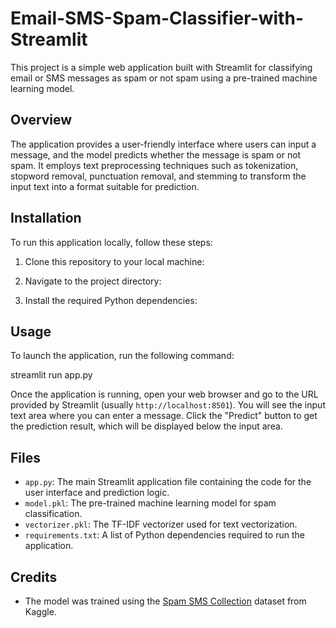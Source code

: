 # Email-SMS-Spam-Classifier-with-Streamlit

This project is a simple web application built with Streamlit for classifying email or SMS messages as spam or not spam using a pre-trained machine learning model.

## Overview

The application provides a user-friendly interface where users can input a message, and the model predicts whether the message is spam or not spam. It employs text preprocessing techniques such as tokenization, stopword removal, punctuation removal, and stemming to transform the input text into a format suitable for prediction.

## Installation

To run this application locally, follow these steps:

1. Clone this repository to your local machine:

2. Navigate to the project directory:

3. Install the required Python dependencies:


## Usage

To launch the application, run the following command:

streamlit run app.py

Once the application is running, open your web browser and go to the URL provided by Streamlit (usually `http://localhost:8501`). You will see the input text area where you can enter a message. Click the "Predict" button to get the prediction result, which will be displayed below the input area.


## Files

- `app.py`: The main Streamlit application file containing the code for the user interface and prediction logic.
- `model.pkl`: The pre-trained machine learning model for spam classification.
- `vectorizer.pkl`: The TF-IDF vectorizer used for text vectorization.
- `requirements.txt`: A list of Python dependencies required to run the application.


## Credits

- The model was trained using the [Spam SMS Collection](https://www.kaggle.com/uciml/sms-spam-collection-dataset) dataset from Kaggle.
